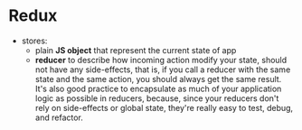 # Redux
- stores:
	- plain **JS object** that represent the current state of app
	- **reducer** to describe how incoming action modify your state, should not have any side-effects, that is, if you call a reducer with the same state and the same action, you should always get the same result. It's also good practice to encapsulate as much of your application logic as possible in reducers, because, since your reducers don't rely on side-effects or global state, they're really easy to test, debug, and refactor.


